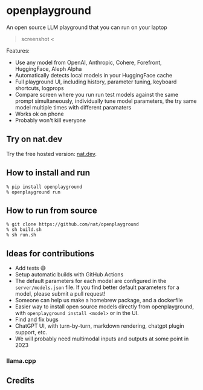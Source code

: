 # openplayground

An open source LLM playground that you can run on your laptop

> screenshot <

Features:
- Use any model from OpenAI, Anthropic, Cohere, Forefront, HuggingFace, Aleph Alpha
- Automatically detects local models in your HuggingFace cache
- Full playground UI, including history, parameter tuning, keyboard shortcuts, logprops
- Compare screen where you run run test models against the same prompt simultaneously, individually tune model parameters, the try same model multiple times with different paramaters
- Works ok on phone
- Probably won't kill everyone

## Try on nat.dev

Try the free hosted version: [nat.dev](https://nat.dev).

## How to install and run

```
% pip install openplayground
% openplayground run
```

## How to run from source

```
% git clone https://github.com/nat/openplayground
% sh build.sh
% sh run.sh
```

## Ideas for contributions

- Add tests 😅
- Setup automatic builds with GitHub Actions
- The default parameters for each model are configured in the `server/models.json` file. If you find better default parameters for a model, please submit a pull request!
- Someone can help us make a homebrew package, and a dockerfile
- Easier way to install open source models directly from openplayground, with `openplayground install <model>` or in the UI.
- Find and fix bugs
- ChatGPT UI, with turn-by-turn, markdown rendering, chatgpt plugin support, etc.
- We will probably need multimodal inputs and outputs at some point in 2023

### llama.cpp

## Credits

